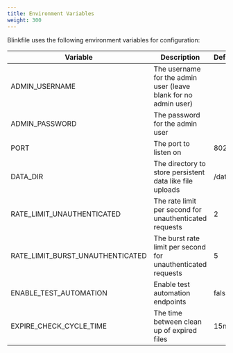 ```yaml
---
title: Environment Variables
weight: 300
---
```

Blinkfile uses the following environment variables for configuration:

| Variable                         | Description                                                     | Default |
|----------------------------------|-----------------------------------------------------------------|---------|
| ADMIN_USERNAME                   | The username for the admin user (leave blank for no admin user) |         |
| ADMIN_PASSWORD                   | The password for the admin user                                 |         |
| PORT                             | The port to listen on                                           | 8020    |
| DATA_DIR                         | The directory to store persistent data like file uploads        | /data   |
| RATE_LIMIT_UNAUTHENTICATED       | The rate limit per second for unauthenticated requests          | 2       |
| RATE_LIMIT_BURST_UNAUTHENTICATED | The burst rate limit per second for unauthenticated requests    | 5       |
| ENABLE_TEST_AUTOMATION           | Enable test automation endpoints                                | false   |
| EXPIRE_CHECK_CYCLE_TIME          | The time between clean up of expired files                      | 15m     |
